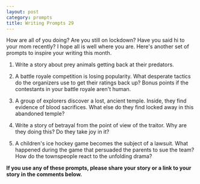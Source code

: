 ```yaml
---
layout: post
category: prompts
title: Writing Prompts 29
---
```


How are all of you doing? Are you still on lockdown? Have you said hi to your mom recently? I hope all is well where you are. Here's another set of prompts to inspire your writing this month.

<!--excerpt-->

1. Write a story about prey animals getting back at their predators.

2. A battle royale competition is losing popularity. What desperate tactics do the organizers use to get their ratings back up? Bonus points if the contestants in your battle royale aren't human.

3. A group of explorers discover a lost, ancient temple. Inside, they find evidence of blood sacrifices. What else do they find locked away in this abandoned temple?

4. Write a story of betrayal from the point of view of the traitor. Why are they doing this? Do they take joy in it?

5. A children's ice hockey game becomes the subject of a lawsuit. What happened during the game that persuaded the parents to sue the team? How do the townspeople react to the unfolding drama?

**If you use any of these prompts, please share your story or a link to your story in the comments below.**
